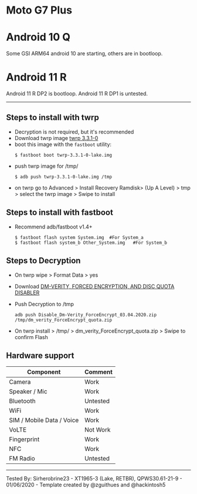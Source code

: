 # Moto G7 Plus

# Android 10 Q

  Some GSI ARM64 android 10 are starting, others are in bootloop.

# Android 11 R

 Android 11 R DP2 is bootloop. Android 11 R DP1 is untested.

---

## Steps to install with twrp

* Decryption is not required, but it's recommended
* Download twrp image [twrp 3.3.1-0](https://twrp.me/motorola/motorolamotog7plus.html)
* boot this image with the `fastboot` utility:
    ```
    $ fastboot boot twrp-3.3.1-0-lake.img
    ```
* push twrp image for /tmp/
  ```
  $ adb push twrp-3.3.1-0-lake.img /tmp
  ```
* on twrp go to Advanced > Install Recovery Ramdisk> (Up A Level) > tmp > select the twrp image > Swipe to install

## Steps to install with fastboot

* Recommend adb/fastboot v1.4+
  ```
  $ fastboot flash system System.img  #For System_a
  $ fastboot flash system_b Other_System.img   #For System_b
  ```

## Steps to Decryption

* On twrp wipe > Format Data > yes

* Download [DM-VERITY, FORCED ENCRYPTION, AND DISC QUOTA DISABLER
](https://zackptg5.com/android.php#disverfe)

* Push Decryption to /tmp 
  ```
  adb push Disable_Dm-Verity_ForceEncrypt_03.04.2020.zip /tmp/dm_verity_ForceEncrypt_quota.zip
  ```
* On twrp install > /tmp/ > dm_verity_ForceEncrypt_quota.zip > Swipe to confirm Flash 

## Hardware support

| Component                 |      Comment                                              |
|---------------------------|-----------------------------------------------------------|
| Camera                    | Work                                                      |
| Speaker / Mic             | Work                                                      |
| Bluetooth                 | Untested                                                  |
| WiFi                      | Work                                                      |
| SIM / Mobile Data / Voice | Work                                                      |
| VoLTE                     | Not Work                                                  |
| Fingerprint               | Work                                                      |
| NFC                       | Work                                                      |
| FM Radio                  | Untested                                                  |
---

Tested By: Sirherobrine23 - XT1965-3 (Lake, RETBR), QPWS30.61-21-9 - 01/06/2020 - Template created by @zguithues and @hackintosh5